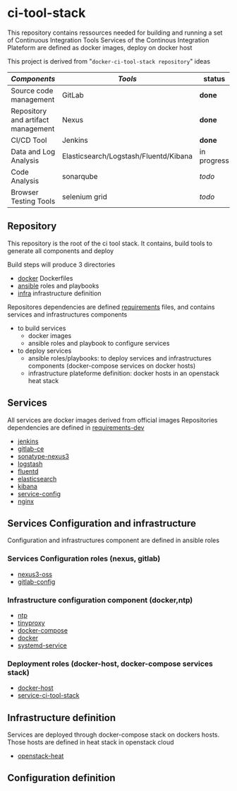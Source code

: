 # ci-tool-stack
This repository contains ressources needed for building and running a set of Continuous Integration Tools
Services of the Continous Integration Plateform are defined as docker images, deploy on docker host

This project is derived from "`docker-ci-tool-stack repository`" ideas

| *Components* | *Tools* | status |
| ------------- | ------------- | ------------- |
| Source code management | GitLab | **done** |
| Repository and artifact management | Nexus | **done** |
| CI/CD Tool | Jenkins | **done** |
| Data and Log Analysis | Elasticsearch/Logstash/Fluentd/Kibana | in progress | 
| Code Analysis | sonarqube | *todo* | 
| Browser Testing Tools | selenium grid | *todo* |

## Repository
This repository is the root of the ci tool stack.
It contains, build tools to generate all components and deploy

Build steps will produce 3 directories
  * [docker](docker) Dockerfiles
  * [ansible](ansible) roles and playbooks
  * [infra](infra) infrastructure definition

Repositores dependencies are defined [requirements](requirements) files, and contains services and infrastructures components
 * to build services
   * docker images
   * ansible roles and playbook to configure services
 * to deploy services
   * ansible roles/playbooks: to deploy services and infrastructures components (docker-compose services on docker hosts)
   * infrastructure plateforme definition: docker hosts in an openstack heat stack

## Services
All services are docker images derived from official images
Repositories dependencies are defined in [requirements-dev](requirements-dev)

  * [jenkins](https://github.com/pli01/docker-jenkins/)
  * [gitlab-ce](https://github.com/pli01/docker-gitlab-ce/)
  * [sonatype-nexus3](https://github.com/pli01/docker-sonatype-nexus3/)
  * [logstash](https://github.com/pli01/docker-logstash/)
  * [fluentd](https://github.com/pli01/docker-fluentd/)
  * [elasticsearch](https://github.com/pli01/docker-elasticsearch/)
  * [kibana](https://github.com/pli01/docker-kibana/)
  * [service-config](https://github.com/pli01/docker-service-config/)
  * [nginx](https://github.com/pli01/docker-nginx/)

## Services Configuration and infrastructure
Configuration and infrastructures component are defined in ansible roles

### Services Configuration roles (nexus, gitlab)
  * [nexus3-oss](https://github.com/pli01/ansible-nexus3-oss/)
  * [gitlab-config](https://github.com/pli01/ansible-gitlab-config/)

### Infrastructure configuration component (docker,ntp)
  * [ntp](https://github.com/pli01/ansible-role-ntp/)
  * [tinyproxy](https://github.com/pli01/ansible-role-tinyproxy/)
  * [docker-compose](https://github.com/pli01/ansible-role-docker-compose/)
  * [docker](https://github.com/pli01/ansible-role-docker/)
  * [systemd-service](https://github.com/pli01/ansible-role-systemd-service/)

### Deployment roles (docker-host, docker-compose services stack)
  * [docker-host](https://github.com/pli01/ansible-docker-host/)
  * [service-ci-tool-stack](https://github.com/pli01/ansible-role-service-ci-tool-stack/)

## Infrastructure definition
Services are deployed through docker-compose stack on dockers hosts. 
Those hosts are defined in heat stack in openstack cloud
  * [openstack-heat](https://github.com/pli01/openstack-heat-templates/)

## Configuration definition
